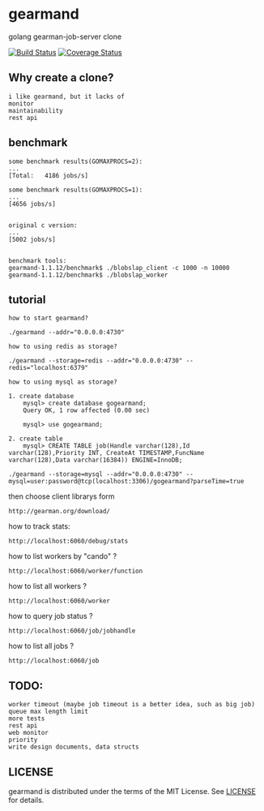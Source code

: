 gearmand
========

golang gearman-job-server clone


[![Build Status](https://drone.io/github.com/ngaut/gearmand/status.png)](https://drone.io/github.com/ngaut/gearmand/latest)
[![Coverage Status](https://coveralls.io/repos/ngaut/gearmand/badge.png?branch=master)](https://coveralls.io/r/ngaut/gearmand)


## Why create a clone?

	i like gearmand, but it lacks of 
	monitor 
	maintainability
	rest api


## benchmark
	some benchmark results(GOMAXPROCS=2):
	...
	[Total:   4186 jobs/s]
	
	some benchmark results(GOMAXPROCS=1):
	...
	[4656 jobs/s]


	original c version:
	...
	[5002 jobs/s]
	
	
	benchmark tools:
	gearmand-1.1.12/benchmark$ ./blobslap_client -c 1000 -n 10000
	gearmand-1.1.12/benchmark$ ./blobslap_worker

## tutorial
	how to start gearmand?

	./gearmand --addr="0.0.0.0:4730"
	
	how to using redis as storage?
	
	./gearmand --storage=redis --addr="0.0.0.0:4730" --redis="localhost:6379"
	
	how to using mysql as storage?

	1. create database
		mysql> create database gogearmand;
		Query OK, 1 row affected (0.00 sec)
		
		mysql> use gogearmand;
	
	2. create table
		mysql> CREATE TABLE job(Handle varchar(128),Id varchar(128),Priority INT, CreateAt TIMESTAMP,FuncName varchar(128),Data varchar(16384)) ENGINE=InnoDB;
	
	./gearmand --storage=mysql --addr="0.0.0.0:4730" --mysql=user:password@tcp(localhost:3306)/gogearmand?parseTime=true
	
then choose client librarys form

	http://gearman.org/download/


how to track stats:

	http://localhost:6060/debug/stats
	
how to list workers by "cando" ?

	http://localhost:6060/worker/function
	
how to list all workers ?

	http://localhost:6060/worker

how to query job status ?

	http://localhost:6060/job/jobhandle
	
how to list all jobs ?

	http://localhost:6060/job
		
	
## TODO:

	worker timeout (maybe job timeout is a better idea, such as big job)
	queue max length limit
	more tests
	rest api
	web monitor
	priority
	write design documents, data structs
	
## LICENSE

gearmand is distributed under the terms of the MIT License. See [LICENSE](https://github.com/coocood/jas/blob/master/LICENSE) for details.